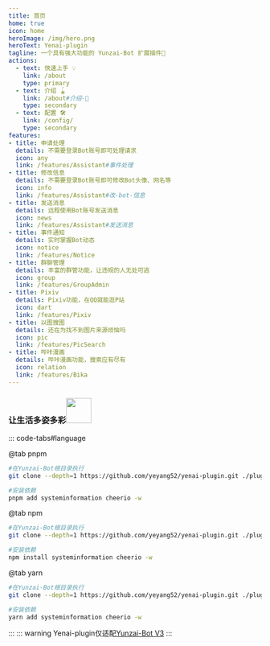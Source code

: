 ```yaml
---
title: 首页
home: true
icon: home
heroImage: /img/hero.png
heroText: Yenai-plugin
tagline: 一个具有强大功能的 Yunzai-Bot 扩展插件🐏
actions:
  - text: 快速上手 💡
    link: /about
    type: primary
  - text: 介绍 🪀
    link: /about#介绍-👀
    type: secondary
  - text: 配置 🛠
    link: /config/
    type: secondary
features:
- title: 申请处理
  details: 不需要登录Bot账号即可处理请求
  icon: any
  link: /features/Assistant#事件处理
- title: 修改信息
  details: 不需要登录Bot账号即可修改Bot头像、网名等
  icon: info
  link: /features/Assistant#改-bot-信息
- title: 发送消息
  details: 远程使用Bot账号发送消息
  icon: news
  link: /features/Assistant#发送消息
- title: 事件通知
  details: 实时掌握Bot动态
  icon: notice
  link: /features/Notice
- title: 群聊管理
  details: 丰富的群管功能，让违规的人无处可逃
  icon: group
  link: /features/GroupAdmin
- title: Pixiv
  details: Pixiv功能，在QQ就能逛P站
  icon: dart
  link: /features/Pixiv
- title: 以图搜图
  details: 还在为找不到图片来源烦恼吗
  icon: pic
  link: /features/PicSearch
- title: 哔咔漫画
  details: 哔咔漫画功能，搜索应有尽有
  icon: relation
  link: /features/Bika
---
```


### 让生活多姿多彩<img src="https://media.giphy.com/media/mGcNjsfWAjY5AEZNw6/giphy.gif" width="50">

::: code-tabs#language

@tab pnpm

```sh
#在Yunzai-Bot根目录执行
git clone --depth=1 https://github.com/yeyang52/yenai-plugin.git ./plugins/yenai-plugin

#安装依赖
pnpm add systeminformation cheerio -w
```

@tab npm 

```sh
#在Yunzai-Bot根目录执行
git clone --depth=1 https://github.com/yeyang52/yenai-plugin.git ./plugins/yenai-plugin

#安装依赖
npm install systeminformation cheerio -w
```

@tab yarn

```sh
#在Yunzai-Bot根目录执行
git clone --depth=1 https://github.com/yeyang52/yenai-plugin.git ./plugins/yenai-plugin

#安装依赖
yarn add systeminformation cheerio -w
```
:::
::: warning
Yenai-plugin仅适配[Yunzai-Bot V3](https://gitee.com/Le-niao/Yunzai-Bot)
:::

